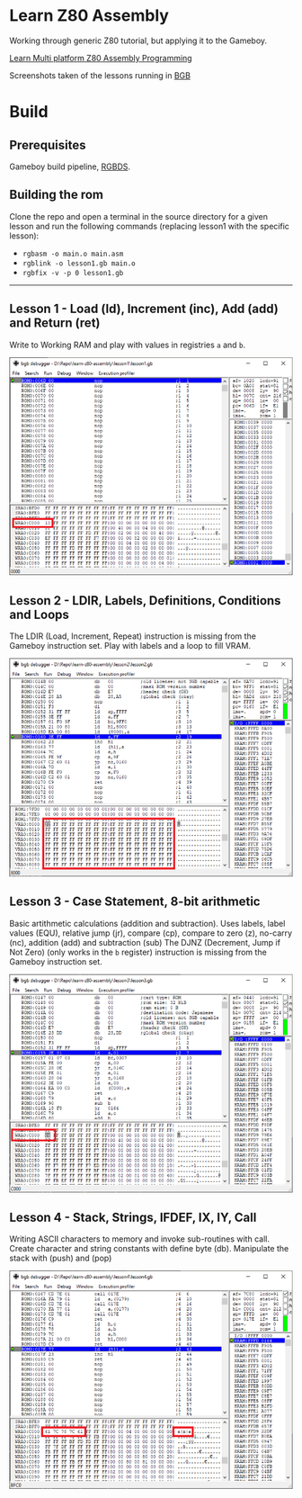 # Learn Z80 Assembly
Working through generic Z80 tutorial, but applying it to the Gameboy.

[Learn Multi platform Z80 Assembly Programming](https://www.youtube.com/playlist?list=PLp_QNRIYljFq-9nFiAUiAkRzAXfcZTBR_)

Screenshots taken of the lessons running in [BGB](http://bgb.bircd.org/)

# Build

## Prerequisites

Gameboy build pipeline, [RGBDS](https://github.com/rednex/rgbds/releases).

## Building the rom
Clone the repo and open a terminal in the source directory for a given lesson and run the following commands (replacing lesson1 with the specific lesson):
* `rgbasm -o main.o main.asm`
* `rgblink -o lesson1.gb main.o`
* `rgbfix -v -p 0 lesson1.gb`

---

## Lesson 1 - Load (ld), Increment (inc), Add (add) and Return (ret)

Write to Working RAM and play with values in registries `a` and `b`.

![screenshot of lesson1](https://github.com/john-lay/learn-z80-assembly/raw/master/lesson1/lesson1-screenshot.png)

## Lesson 2 - LDIR, Labels, Definitions, Conditions and Loops

The LDIR (Load, Increment, Repeat) instruction is missing from the Gameboy instruction set.
Play with  labels and a loop to fill VRAM.

![screenshot of lesson2](https://github.com/john-lay/learn-z80-assembly/raw/master/lesson2/lesson2-screenshot.png)

## Lesson 3 - Case Statement, 8-bit arithmetic

Basic artithmetic calculations (addition and subtraction).
Uses labels, label values (EQU), relative jump (jr), compare (cp), compare to zero (z), no-carry (nc), addition (add) and subtraction (sub)
The DJNZ (Decrement, Jump if Not Zero) (only works in the `b` register) instruction is missing from the Gameboy instruction set.

![screenshot of lesson3](https://github.com/john-lay/learn-z80-assembly/raw/master/lesson3/lesson3-screenshot.png)

## Lesson 4 - Stack, Strings, IFDEF, IX, IY, Call

Writing ASCII characters to memory and invoke sub-routines with call. Create character and string constants with define byte (db).
Manipulate the stack with (push) and (pop)

![screenshot of lesson4](https://github.com/john-lay/learn-z80-assembly/raw/master/lesson4/lesson4-screenshot.png)
